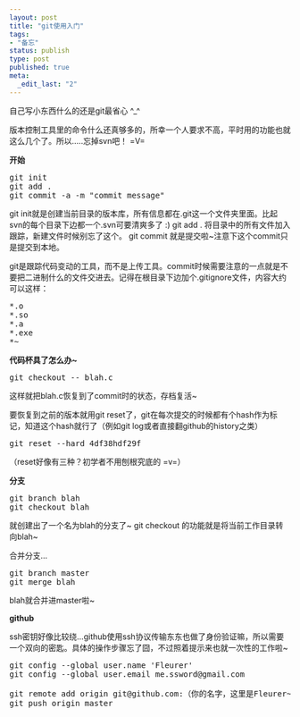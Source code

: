 ```yaml
---
layout: post
title: "git使用入门"
tags: 
- "备忘"
status: publish
type: post
published: true
meta: 
  _edit_last: "2"
---
```


自己写小东西什么的还是git最省心 ^_^

版本控制工具里的命令什么还真够多的，所幸一个人要求不高，平时用的功能也就这么几个了。所以.....忘掉svn吧！ =V=

<b>开始</b>

<pre lang="sh">
git init 
git add .
git commit -a -m "commit message"
</pre>

git init就是创建当前目录的版本库，所有信息都在.git这一个文件夹里面。比起svn的每个目录下边都一个.svn可要清爽多了 :)
git add . 将目录中的所有文件加入跟踪，新建文件时候别忘了这个。
git commit 就是提交啦~注意下这个commit只是提交到本地。

git是跟踪代码变动的工具，而不是上传工具。commit时候需要注意的一点就是不要把二进制什么的文件交进去。记得在根目录下边加个.gitignore文件，内容大约可以这样：

<pre lang="sh">
*.o
*.so
*.a
*.exe
*~
</pre>

<b>代码杯具了怎么办~</b>

<pre lang="sh">
git checkout -- blah.c
</pre>

这样就把blah.c恢复到了commit时的状态，存档复活~

要恢复到之前的版本就用git reset了，git在每次提交的时候都有个hash作为标记，知道这个hash就行了（例如git log或者直接翻github的history之类）

<pre lang="">
git reset --hard 4df38hdf29f
</pre>

（reset好像有三种？初学者不用刨根究底的 =v=）

<b>分支</b>

<pre lang="sh">
git branch blah 
git checkout blah
</pre>

就创建出了一个名为blah的分支了~
git checkout 的功能就是将当前工作目录转向blah~

合并分支...

<pre lang="sh">
git branch master
git merge blah
</pre>

blah就合并进master啦~ 

<b>github</b>

ssh密钥好像比较绕...github使用ssh协议传输东东也做了身份验证嘛，所以需要一个双向的密匙。具体的操作步骤忘了囧，不过照着提示来也就一次性的工作啦~

<pre lang="sh">
git config --global user.name 'Fleurer'
git config --global user.email me.ssword@gmail.com

git remote add origin git@github.com:（你的名字，这里是Fleurer~）/项目名.git  
git push origin master
</pre>
